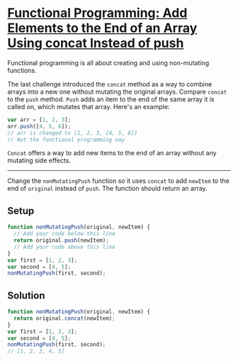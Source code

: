 # [Functional Programming: Add Elements to the End of an Array Using concat Instead of push](https://learn.freecodecamp.org/javascript-algorithms-and-data-structures/functional-programming/add-elements-to-the-end-of-an-array-using-concat-instead-of-push)

Functional programming is all about creating and using non-mutating functions.

The last challenge introduced the `concat` method as a way to combine arrays into a new one without mutating the original arrays. Compare `concat` to the `push` method. `Push` adds an item to the end of the same array it is called on, which mutates that array. Here's an example:

```js
var arr = [1, 2, 3];
arr.push([4, 5, 6]);
// arr is changed to [1, 2, 3, [4, 5, 6]]
// Not the functional programming way
```

`Concat` offers a way to add new items to the end of an array without any mutating side effects.

---

Change the `nonMutatingPush` function so it uses `concat` to add `newItem` to the end of `original` instead of `push`. The function should return an array.

## Setup
```js
function nonMutatingPush(original, newItem) {
  // Add your code below this line
  return original.push(newItem);
  // Add your code above this line
}
var first = [1, 2, 3];
var second = [4, 5];
nonMutatingPush(first, second);
```

## Solution
```js
function nonMutatingPush(original, newItem) {
  return original.concat(newItem);
}
var first = [1, 2, 3];
var second = [4, 5];
nonMutatingPush(first, second);
// [1, 2, 3, 4, 5]
```